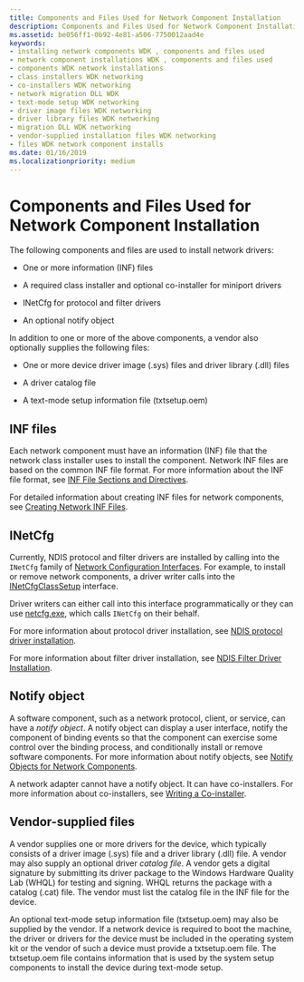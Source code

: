 ```yaml
---
title: Components and Files Used for Network Component Installation
description: Components and Files Used for Network Component Installation
ms.assetid: be056ff1-0b92-4e81-a506-7750012aad4e
keywords:
- installing network components WDK , components and files used
- network component installations WDK , components and files used
- components WDK network installations
- class installers WDK networking
- co-installers WDK networking
- network migration DLL WDK
- text-mode setup WDK networking
- driver image files WDK networking
- driver library files WDK networking
- migration DLL WDK networking
- vendor-supplied installation files WDK networking
- files WDK network component installs
ms.date: 01/16/2019
ms.localizationpriority: medium
---
```


# Components and Files Used for Network Component Installation

The following components and files are used to install network drivers:

-   One or more information (INF) files

-   A required class installer and optional co-installer for miniport drivers

-   INetCfg for protocol and filter drivers

-   An optional notify object

In addition to one or more of the above components, a vendor also optionally supplies the following files:

-   One or more device driver image (.sys) files and driver library (.dll) files

-   A driver catalog file

-   A text-mode setup information file (txtsetup.oem)

## INF files

Each network component must have an information (INF) file that the network class installer uses to install the component. Network INF files are based on the common INF file format. For more information about the INF file format, see [INF File Sections and Directives](https://docs.microsoft.com/windows-hardware/drivers/install/inf-file-sections-and-directives).

For detailed information about creating INF files for network components, see [Creating Network INF Files](creating-network-inf-files.md).

## INetCfg

Currently, NDIS protocol and filter drivers are installed by calling into the `INetCfg` family of [Network Configuration Interfaces](https://docs.microsoft.com/previous-versions/windows/hardware/network/ff559080(v=vs.85)). For example, to install or remove network components, a driver writer calls into the [INetCfgClassSetup](https://docs.microsoft.com/previous-versions/windows/hardware/network/ff547709(v=vs.85)) interface. 

Driver writers can either call into this interface programmatically or they can use [netcfg.exe](https://docs.microsoft.com/windows-server/administration/windows-commands/netcfg), which calls `INetCfg` on their behalf.

For more information about protocol driver installation, see [NDIS protocol driver installation](ndis-protocol-driver-installation.md).

For more information about filter driver installation, see [NDIS Filter Driver Installation](ndis-filter-driver-installation.md).

## Notify object

A software component, such as a network protocol, client, or service, can have a *notify object*. A notify object can display a user interface, notify the component of binding events so that the component can exercise some control over the binding process, and conditionally install or remove software components. For more information about notify objects, see [Notify Objects for Network Components](notify-objects-for-network-components.md).

A network adapter cannot have a notify object. It can have co-installers. For more information about co-installers, see [Writing a Co-installer](https://docs.microsoft.com/windows-hardware/drivers/install/writing-a-co-installer).

## Vendor-supplied files

A vendor supplies one or more drivers for the device, which typically consists of a driver image (.sys) file and a driver library (.dll) file. A vendor may also supply an optional driver *catalog file*. A vendor gets a digital signature by submitting its driver package to the Windows Hardware Quality Lab (WHQL) for testing and signing. WHQL returns the package with a catalog (.cat) file. The vendor must list the catalog file in the INF file for the device.

An optional text-mode setup information file (txtsetup.oem) may also be supplied by the vendor. If a network device is required to boot the machine, the driver or drivers for the device must be included in the operating system kit or the vendor of such a device must provide a txtsetup.oem file. The txtsetup.oem file contains information that is used by the system setup components to install the device during text-mode setup.

 

 





